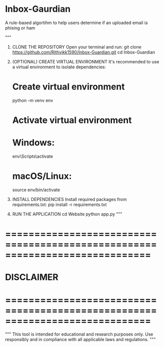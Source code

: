# Inbox-Gaurdian
A rule-based algortihm to help users determine if an uploaded email is phising or ham

"""
1. CLONE THE REPOSITORY
   Open your terminal and run:
   git clone https://github.com/Rithvikk1590/Inbox-Guardian.git
   cd Inbox-Guardian

2. (OPTIONAL) CREATE VIRTUAL ENVIRONMENT
   It's recommended to use a virtual environment to isolate dependencies:
   
   # Create virtual environment
   python -m venv env
   
   # Activate virtual environment
   # Windows:
   env\\Scripts\\activate
   # macOS/Linux:
   source env/bin/activate

3. INSTALL DEPENDENCIES
   Install required packages from requirements.txt:
   pip install -r requirements.txt

4. RUN THE APPLICATION
   cd Website
   python app.py
"""

# =============================================================================
# DISCLAIMER
# =============================================================================

"""
This tool is intended for educational and research purposes only.
Use responsibly and in compliance with all applicable laws and regulations.
"""